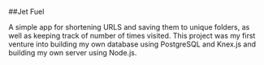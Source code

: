 ##Jet Fuel

A simple app for shortening URLS and saving them to unique folders, as well as keeping track of number of times visited.
This project was my first venture into building my own database using PostgreSQL and Knex.js and building my own server using Node.js. 
